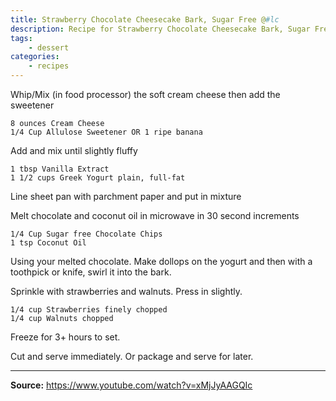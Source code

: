 ```yaml
---
title: Strawberry Chocolate Cheesecake Bark, Sugar Free @#lc
description: Recipe for Strawberry Chocolate Cheesecake Bark, Sugar Free.
tags:
    - dessert
categories:
    - recipes
---
```


Whip/Mix (in food processor) the soft cream cheese then add the sweetener

```
8 ounces Cream Cheese
1/4 Cup Allulose Sweetener OR 1 ripe banana
```

Add and mix until slightly fluffy

```
1 tbsp Vanilla Extract
1 1/2 cups Greek Yogurt plain, full-fat
```

Line sheet pan with parchment paper and put in mixture

Melt chocolate and coconut oil in microwave in 30 second increments

```
1/4 Cup Sugar free Chocolate Chips
1 tsp Coconut Oil
```

Using your melted chocolate. Make dollops on the yogurt and then with a toothpick or knife, swirl it into the bark.

Sprinkle with strawberries and walnuts. Press in slightly.

```
1/4 cup Strawberries finely chopped
1/4 cup Walnuts chopped
```

Freeze for 3+ hours to set.

Cut and serve immediately. Or package and serve for later.

---

**Source:** <https://www.youtube.com/watch?v=xMjJyAAGQIc>
